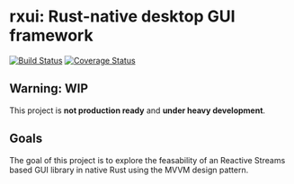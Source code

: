 # rxui: Rust-native desktop GUI framework

[![Build Status](https://img.shields.io/github/workflow/status/alexanderlinne/rxui/CI?style=flat-square&logo=github)](https://github.com/alexanderlinne/rxui/actions?query=workflow%3ACI)
[![Coverage Status](https://img.shields.io/codecov/c/github/alexanderlinne/rxui/master?style=flat-square&logo=codecov)](https://codecov.io/gh/alexanderlinne/rxui)

## Warning: WIP

This project is **not production ready** and **under heavy development**.

## Goals

The goal of this project is to explore the feasability of an Reactive Streams based GUI library in native Rust using the MVVM design pattern.
